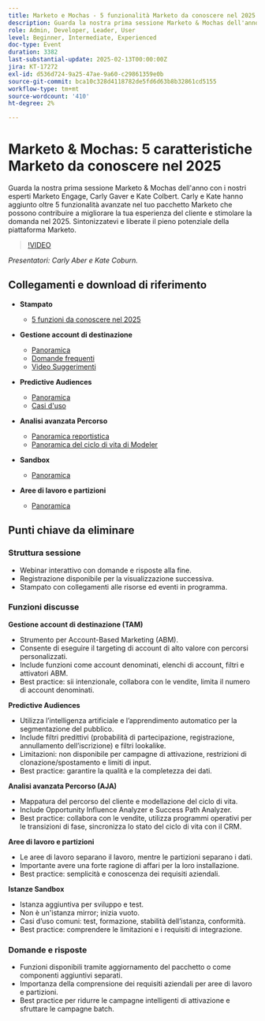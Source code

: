 ```yaml
---
title: Marketo e Mochas - 5 funzionalità Marketo da conoscere nel 2025
description: Guarda la nostra prima sessione Marketo & Mochas dell'anno con i nostri esperti Marketo Engage, Carly Gaver e Kate Colbert. Carly e Kate hanno aggiunto oltre 5 funzionalità avanzate nel tuo pacchetto Marketo che possono contribuire a migliorare la tua esperienza del cliente e stimolare la domanda nel 2025. Sintonizzatevi e liberate il pieno potenziale della piattaforma Marketo.
role: Admin, Developer, Leader, User
level: Beginner, Intermediate, Experienced
doc-type: Event
duration: 3382
last-substantial-update: 2025-02-13T00:00:00Z
jira: KT-17272
exl-id: d536d724-9a25-47ae-9a60-c29861359e0b
source-git-commit: bca10c328d4118782de5fd6d63b8b32861cd5155
workflow-type: tm+mt
source-wordcount: '410'
ht-degree: 2%

---
```



# Marketo &amp; Mochas: 5 caratteristiche Marketo da conoscere nel 2025

Guarda la nostra prima sessione Marketo &amp; Mochas dell&#39;anno con i nostri esperti Marketo Engage, Carly Gaver e Kate Colbert. Carly e Kate hanno aggiunto oltre 5 funzionalità avanzate nel tuo pacchetto Marketo che possono contribuire a migliorare la tua esperienza del cliente e stimolare la domanda nel 2025. Sintonizzatevi e liberate il pieno potenziale della piattaforma Marketo.

>[!VIDEO](https://video.tv.adobe.com/v/3444165/?learn=on&enablevpops)

*Presentatori: Carly Aber e Kate Coburn.*

## Collegamenti e download di riferimento

* **Stampato**
   * [5 funzioni da conoscere nel 2025](../assets/marketo-&-mochas-5-features-handout.pdf)

* **Gestione account di destinazione**
   * [Panoramica](https://experienceleague.adobe.com/it/docs/marketo/using/product-docs/target-account-management/setup/target-account-management-overview)
   * [Domande frequenti](https://nation.marketo.com/t5/knowledgebase/target-account-management-previously-abm-faq-product-facts-and/ta-p/301199)
   * [Video Suggerimenti](https://nation.marketo.com/t5/product-blogs/marketo-engage-abm-tips-amp-tricks-with-corey-bayless/ba-p/304664)

* **Predictive Audiences**
   * [Panoramica](https://experienceleague.adobe.com/it/docs/marketo/using/product-docs/core-marketo-concepts/predictive-audiences/getting-started-with-predictive-audiences)
   * [Casi d&#39;uso](https://nation.marketo.com/t5/product-blogs/using-predictive-audiences-in-marketo-engage/ba-p/301937)

* **Analisi avanzata Percorso**
   * [Panoramica reportistica](https://experienceleague.adobe.com/it/docs/marketo/using/product-docs/reporting/reporting-overview#advanced-journey-analytics)
   * [Panoramica del ciclo di vita di Modeler](https://experienceleague.adobe.com/it/docs/marketo/using/product-docs/reporting/revenue-cycle-analytics/revenue-cycle-models/understanding-revenue-models)

* **Sandbox**
   * [Panoramica](https://experienceleague.adobe.com/it/docs/marketo/using/product-docs/core-marketo-concepts/miscellaneous/marketo-sandbox)

* **Aree di lavoro e partizioni**
   * [Panoramica](https://experienceleague.adobe.com/it/docs/marketo/using/product-docs/administration/workspaces-and-person-partitions/understanding-workspaces-and-person-partitions)

## Punti chiave da eliminare

### Struttura sessione

* Webinar interattivo con domande e risposte alla fine.
* Registrazione disponibile per la visualizzazione successiva.
* Stampato con collegamenti alle risorse ed eventi in programma.

### Funzioni discusse

**Gestione account di destinazione (TAM)**

* Strumento per Account-Based Marketing (ABM).
* Consente di eseguire il targeting di account di alto valore con percorsi personalizzati.
* Include funzioni come account denominati, elenchi di account, filtri e attivatori ABM.
* Best practice: sii intenzionale, collabora con le vendite, limita il numero di account denominati.

**Predictive Audiences**

* Utilizza l’intelligenza artificiale e l’apprendimento automatico per la segmentazione del pubblico.
* Include filtri predittivi (probabilità di partecipazione, registrazione, annullamento dell’iscrizione) e filtri lookalike.
* Limitazioni: non disponibile per campagne di attivazione, restrizioni di clonazione/spostamento e limiti di input.
* Best practice: garantire la qualità e la completezza dei dati.

**Analisi avanzata Percorso (AJA)**

* Mappatura del percorso del cliente e modellazione del ciclo di vita.
* Include Opportunity Influence Analyzer e Success Path Analyzer.
* Best practice: collabora con le vendite, utilizza programmi operativi per le transizioni di fase, sincronizza lo stato del ciclo di vita con il CRM.

**Aree di lavoro e partizioni**

* Le aree di lavoro separano il lavoro, mentre le partizioni separano i dati.
* Importante avere una forte ragione di affari per la loro installazione.
* Best practice: semplicità e conoscenza dei requisiti aziendali.

**Istanze Sandbox**

* Istanza aggiuntiva per sviluppo e test.
* Non è un&#39;istanza mirror; inizia vuoto.
* Casi d’uso comuni: test, formazione, stabilità dell’istanza, conformità.
* Best practice: comprendere le limitazioni e i requisiti di integrazione.

### Domande e risposte

* Funzioni disponibili tramite aggiornamento del pacchetto o come componenti aggiuntivi separati.
* Importanza della comprensione dei requisiti aziendali per aree di lavoro e partizioni.
* Best practice per ridurre le campagne intelligenti di attivazione e sfruttare le campagne batch.
